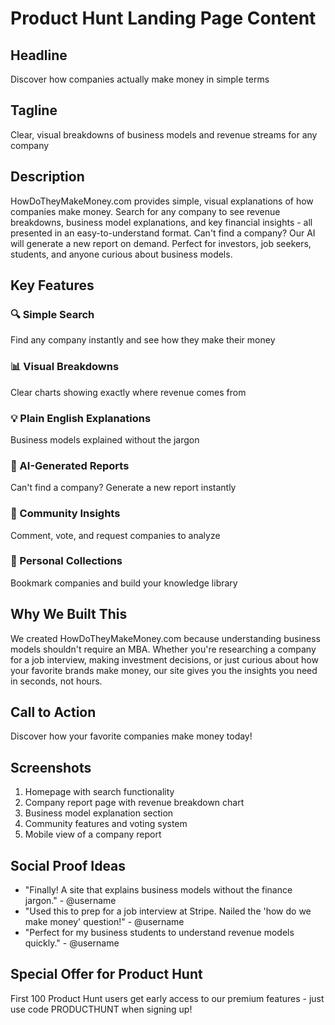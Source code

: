# Product Hunt Landing Page Content

## Headline
Discover how companies actually make money in simple terms

## Tagline
Clear, visual breakdowns of business models and revenue streams for any company

## Description
HowDoTheyMakeMoney.com provides simple, visual explanations of how companies make money. Search for any company to see revenue breakdowns, business model explanations, and key financial insights - all presented in an easy-to-understand format. Can't find a company? Our AI will generate a new report on demand. Perfect for investors, job seekers, students, and anyone curious about business models.

## Key Features

### 🔍 Simple Search
Find any company instantly and see how they make their money

### 📊 Visual Breakdowns
Clear charts showing exactly where revenue comes from

### 💡 Plain English Explanations
Business models explained without the jargon

### 🤖 AI-Generated Reports
Can't find a company? Generate a new report instantly

### 💬 Community Insights
Comment, vote, and request companies to analyze

### 🔖 Personal Collections
Bookmark companies and build your knowledge library

## Why We Built This
We created HowDoTheyMakeMoney.com because understanding business models shouldn't require an MBA. Whether you're researching a company for a job interview, making investment decisions, or just curious about how your favorite brands make money, our site gives you the insights you need in seconds, not hours.

## Call to Action
Discover how your favorite companies make money today!

## Screenshots
1. Homepage with search functionality
2. Company report page with revenue breakdown chart
3. Business model explanation section
4. Community features and voting system
5. Mobile view of a company report

## Social Proof Ideas
- "Finally! A site that explains business models without the finance jargon." - @username
- "Used this to prep for a job interview at Stripe. Nailed the 'how do we make money' question!" - @username
- "Perfect for my business students to understand revenue models quickly." - @username

## Special Offer for Product Hunt
First 100 Product Hunt users get early access to our premium features - just use code PRODUCTHUNT when signing up!
